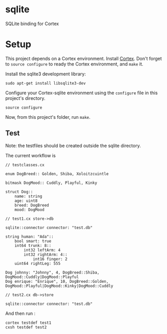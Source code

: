 # sqlite
SQLite binding for Cortex

# Setup

This project depends on a Cortex environment. Install [Cortex](https://github.com/cortexlang/cortex). Don't forget to `source configure` to ready the Cortex environment, and `make` it.


Install the sqlite3 development library:

```
sudo apt-get install libsqlite3-dev
```

Configure your Cortex-sqlite environment using the `configure` file in this project's directory.

```
source configure
```

Now, from this project's folder, run `make`.

## Test

Note: the testfiles should be created outside the sqlite directory.

The current workflow is

```
// testclasses.cx

enum DogBreed:: Golden, Shiba, Xoloitzcuintle

bitmask DogMood:: Cuddly, Playful, Kinky

struct Dog::
    name: string
    age: uint8
    breed: DogBreed
    mood: DogMood
```

```
// test1.cx store->db

sqlite::connector connector: "test.db"

string human: "Ada"::
    bool smart: true
    int64 trunk: 8::
        int32 leftArm: 4
        int32 rightArm: 4::
            int16 finger: 2
    uint64 rightLeg: 555

Dog johnny: "Johnny", 4, DogBreed::Shiba, DogMood::Cuddly|DogMood::Playful
Dog enrique: "Enrique", 10, DogBreed::Golden, DogMood::Playful|DogMood::Kinky|DogMood::Cuddly
```

```
// test2.cx db->store

sqlite::connector connector: "test.db"
```

And then run :

```
cortex testdef test1
cxsh testdef test2
```
